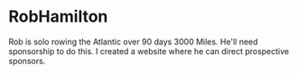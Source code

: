 # RobHamilton
Rob is solo rowing the Atlantic over 90 days 3000 Miles. He'll need sponsorship to do this. I created a website where he can direct prospective sponsors.

